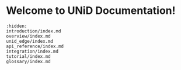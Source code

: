 # Welcome to UNiD Documentation!

```{toctree}
:hidden:
introduction/index.md
overview/index.md
unid_edge/index.md
api_reference/index.md
integration/index.md
tutorial/index.md
glossary/index.md
```
